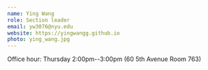 ```yaml
---
name: Ying Wang
role: Section leader
email: yw3076@nyu.edu
website: https://yingwangg.github.io
photo: ying_wang.jpg
---
```


Office hour: Thursday 2:00pm--3:00pm (60 5th Avenue Room 763)
